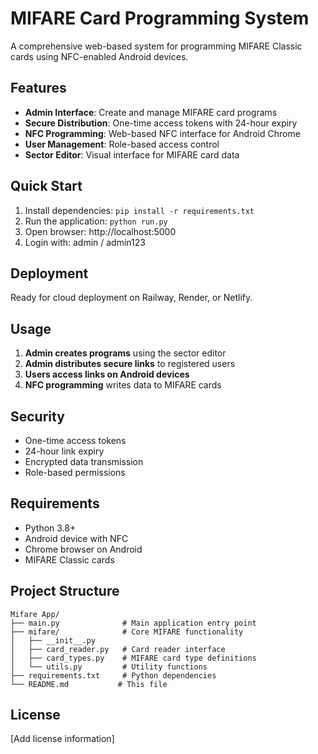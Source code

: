# MIFARE Card Programming System

A comprehensive web-based system for programming MIFARE Classic cards using NFC-enabled Android devices.

## Features

- **Admin Interface**: Create and manage MIFARE card programs
- **Secure Distribution**: One-time access tokens with 24-hour expiry
- **NFC Programming**: Web-based NFC interface for Android Chrome
- **User Management**: Role-based access control
- **Sector Editor**: Visual interface for MIFARE card data

## Quick Start

1. Install dependencies: `pip install -r requirements.txt`
2. Run the application: `python run.py`
3. Open browser: http://localhost:5000
4. Login with: admin / admin123

## Deployment

Ready for cloud deployment on Railway, Render, or Netlify.

## Usage

1. **Admin creates programs** using the sector editor
2. **Admin distributes secure links** to registered users
3. **Users access links on Android devices**
4. **NFC programming** writes data to MIFARE cards

## Security

- One-time access tokens
- 24-hour link expiry
- Encrypted data transmission
- Role-based permissions

## Requirements

- Python 3.8+
- Android device with NFC
- Chrome browser on Android
- MIFARE Classic cards

## Project Structure

```
Mifare App/
├── main.py              # Main application entry point
├── mifare/              # Core MIFARE functionality
│   ├── __init__.py
│   ├── card_reader.py   # Card reader interface
│   ├── card_types.py    # MIFARE card type definitions
│   └── utils.py         # Utility functions
├── requirements.txt     # Python dependencies
└── README.md           # This file
```

## License

[Add license information]
